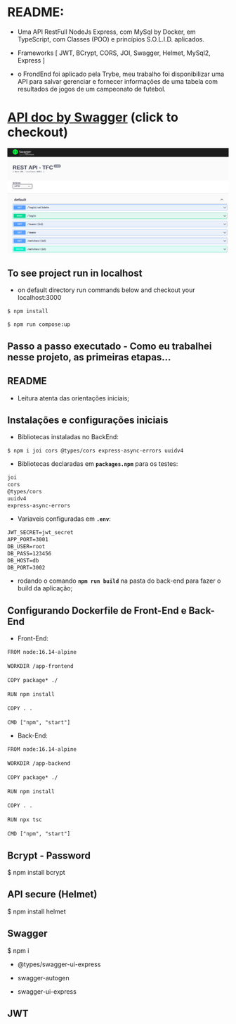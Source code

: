 # README:

* Uma API RestFull NodeJs Express, com MySql by Docker, em TypeScript, com Classes (POO) e princípios S.O.L.I.D. aplicados.

* Frameworks [ JWT, BCrypt, CORS, JOI, Swagger, Helmet, MySql2, Express ]

* o FrondEnd foi aplicado pela Trybe, meu trabalho foi disponibilizar uma API para salvar gerenciar e fornecer informações de uma tabela com resultados de jogos de um campeonato de futebol.


# [API doc by Swagger](https://tfc-leaderboard.up.railway.app/api/doc/) (click to checkout)


![Screenshot](https://github.com/ogoiddev/TFC_LeaderBoard/blob/main/app/backend/assets/api_doc.png)


## To see project run in localhost

* on default directory run commands below and checkout your localhost:3000

```
$ npm install
```

```
$ npm run compose:up
```

## Passo a passo executado - Como eu trabalhei nesse projeto, as primeiras etapas...

## README

* Leitura atenta das orientações iniciais;

## Instalações e configurações iniciais

* Bibliotecas instaladas no BackEnd:

```
$ npm i joi cors @types/cors express-async-errors uuidv4
```

* Bibliotecas declaradas em **`packages.npm`** para os testes:

```
joi
cors
@types/cors
uuidv4
express-async-errors
```

* Variaveis configuradas em **`.env`**:

```
JWT_SECRET=jwt_secret
APP_PORT=3001
DB_USER=root
DB_PASS=123456
DB_HOST=db 
DB_PORT=3002
```

* rodando o comando **`npm run build`** na pasta do back-end para fazer o build da aplicação;


## Configurando Dockerfile de Front-End e Back-End

* Front-End:

```
FROM node:16.14-alpine

WORKDIR /app-frontend

COPY package* ./

RUN npm install

COPY . .

CMD ["npm", "start"]
```

* Back-End:

```
FROM node:16.14-alpine

WORKDIR /app-backend

COPY package* ./

RUN npm install

COPY . .

RUN npx tsc

CMD ["npm", "start"]
```

## Bcrypt - Password

$ npm install bcrypt

## API secure (Helmet)

$ npm install helmet


## Swagger

$ npm i

* @types/swagger-ui-express

* swagger-autogen

* swagger-ui-express

## JWT
